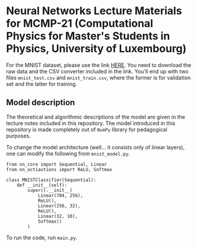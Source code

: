 # Neural Networks Lecture Materials for MCMP-21 (Computational Physics for Master's Students in Physics, University of Luxembourg)

For the MNIST dataset, please use the link [HERE](https://git-disl.github.io/GTDLBench/datasets/mnist_datasets/). You need to download the raw data and the CSV converter included in the link. You'll end up with two files `mnist_test.csv` and `mnist_train.csv`, where the former is for validation set and the latter for training.

## Model description

The theoretical and algorithmic descriptions of the model are given in the lecture notes included in this repository. The model introduced in this repository is made completely out of `NumPy` library for pedagogical purposes.

To change the model architecture (well... it consists only of linear layers), one can modify the following from `mnist_model.py`.

```
from nn_core import Sequential, Linear
from nn_actiavtions import ReLU, Softmax

class MNISTClassifier(Sequential):
    def __init__(self):
        super().__init__(
            Linear(784, 256),
            ReLU(),
            Linear(256, 32),
            ReLU(),
            Linear(32, 10),
            Softmax()
        )
```

To run the code, run `main.py`.
